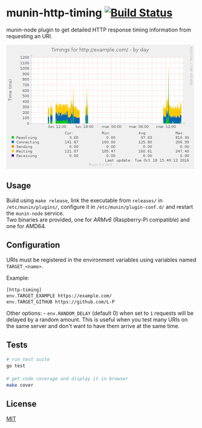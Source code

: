 # munin-http-timing [![Build Status](https://travis-ci.org/DigitalBackstage/munin-http-timing.svg?branch=master)](https://travis-ci.org/DigitalBackstage/munin-http-timing)
munin-node plugin to get detailed HTTP response timing information from
requesting an URI.

![rendered graph example](example.png)

## Usage
Build using `make release`, link the executable from `releases/` in
`/etc/munin/plugins/`, configure it in `/etc/munin/plugin-conf.d/` and restart
the `munin-node` service.  
Two binaries are provided, one for _ARMv6_ (Raspberry-Pi compatible) and one
for AMD64.

## Configuration
URIs must be registered in the environment variables using variables named
`TARGET_<name>`.

Example:
```
[http-timing]
env.TARGET_EXAMPLE https://example.com/
env.TARGET_GITHUB https://github.com/L-P
```

Other options:
    - `env.RANDOM_DELAY` (default 0) when set to `1` requests will be delayed
      by a random amount. This is useful when you test many URIs on the same
      server and don't want to have them arrive at the same time.

## Tests
```bash
# run test suite
go test

# get code coverage and display it in browser
make cover
```

## License
[MIT](LICENSE)
